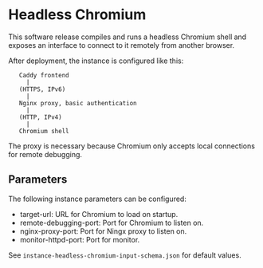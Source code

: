 # Headless Chromium
This software release compiles and runs a headless Chromium shell and
exposes an interface to connect to it remotely from another browser.

After deployment, the instance is configured like this:

```
   Caddy frontend
     |
   (HTTPS, IPv6)
     |
   Nginx proxy, basic authentication
     |
   (HTTP, IPv4)
     |
   Chromium shell
```

The proxy is necessary because Chromium only accepts local connections
for remote debugging.

## Parameters
The following instance parameters can be configured:

- target-url:             URL for Chromium to load on startup.
- remote-debugging-port:  Port for Chromium to listen on.
- nginx-proxy-port:       Port for Ningx proxy to listen on.
- monitor-httpd-port:     Port for monitor.

See `instance-headless-chromium-input-schema.json` for default values.
